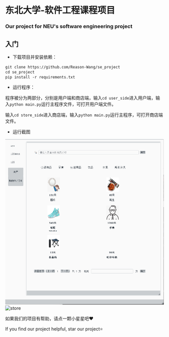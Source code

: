 # 东北大学-软件工程课程项目
### Our project for NEU's software engineering project

## 入门

+ 下载项目并安装依赖：

```
git clone https://github.com/Reason-Wang/se_project
cd se_project
pip install -r requirements.txt
```

+ 运行程序：

程序被分为两部分，分别是用户端和商店端，输入`cd user_side`进入用户端，输入`python main.py`运行主程序文件，可打开用户端文件。

输入`cd store_side`进入商店端，输入`python main.py`运行主程序，可打开商店端文件。

+ 运行截图

![user](images\user.png)![store](C:\Users\WRX\Courses\软件工程\se_project\images\store.png)

如果我们的项目有帮助，请点一颗小星星吧:heart:

If you find our project helpful, star our project:star:

